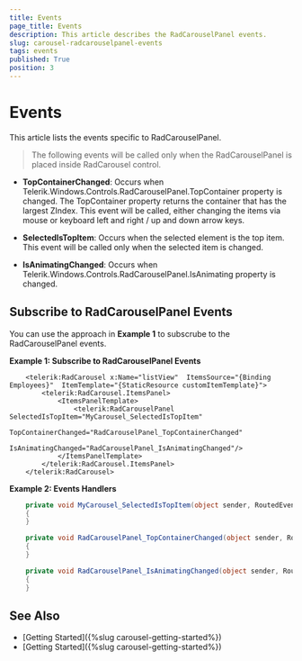 ```yaml
---
title: Events
page_title: Events
description: This article describes the RadCarouselPanel events.
slug: carousel-radcarouselpanel-events
tags: events
published: True
position: 3
---
```


# Events

This article lists the events specific to RadCarouselPanel. 

> The following events will be called only when the RadCarouselPanel is placed inside RadCarousel control.

* __TopContainerChanged__: Occurs when Telerik.Windows.Controls.RadCarouselPanel.TopContainer property is changed. The TopContainer property returns the container that has the largest ZIndex. This event will be called, either changing the items via mouse or keyboard left and right / up and down arrow keys.
	
* __SelectedIsTopItem__: Occurs when the selected element is the top item. This event will be called only when the selected item is changed.	

* __IsAnimatingChanged__:  Occurs when Telerik.Windows.Controls.RadCarouselPanel.IsAnimating property is changed.

## Subscribe to RadCarouselPanel Events

You can use the approach in __Example 1__ to subscrube to the RadCarouselPanel events.

__Example 1: Subscribe to RadCarouselPanel Events__  
```XAML
	<telerik:RadCarousel x:Name="listView"  ItemsSource="{Binding Employees}"  ItemTemplate="{StaticResource customItemTemplate}">
		<telerik:RadCarousel.ItemsPanel>
			<ItemsPanelTemplate>
				<telerik:RadCarouselPanel SelectedIsTopItem="MyCarousel_SelectedIsTopItem" 
											TopContainerChanged="RadCarouselPanel_TopContainerChanged" 
											IsAnimatingChanged="RadCarouselPanel_IsAnimatingChanged"/>
			</ItemsPanelTemplate>
		</telerik:RadCarousel.ItemsPanel>            
	</telerik:RadCarousel>
```

__Example 2: Events Handlers__  
```C#
	private void MyCarousel_SelectedIsTopItem(object sender, RoutedEventArgs e)
	{
	}

	private void RadCarouselPanel_TopContainerChanged(object sender, RoutedEventArgs e)
	{
	}

	private void RadCarouselPanel_IsAnimatingChanged(object sender, RoutedEventArgs e)
	{
	}
```
	
## See Also  
 * [Getting Started]({%slug carousel-getting-started%}) 
 * [Getting Started]({%slug carousel-getting-started%}) 
